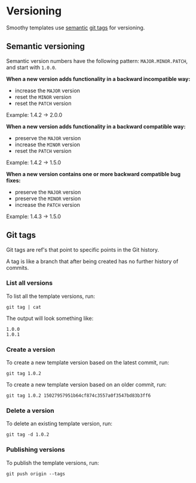# Versioning

Smoothy templates use [semantic](#Semantic-versioning) [git tags](#Git-tags) for versioning.

## Semantic versioning

Semantic version numbers have the following pattern: `MAJOR.MINOR.PATCH`, and start with `1.0.0`.

**When a new version adds functionality in a backward incompatible way:**

- increase the `MAJOR` version
- reset the `MINOR` version
- reset the `PATCH` version

Example: 1.4.2 -> 2.0.0

**When a new version adds functionality in a backward compatible way:**

- preserve the `MAJOR` version
- increase the `MINOR` version
- reset the `PATCH` version

Example: 1.4.2 -> 1.5.0

**When a new version contains one or more backward compatible bug fixes:**

- preserve the `MAJOR` version
- preserve the `MINOR` version
- increase the `PATCH` version

Example: 1.4.3 -> 1.5.0

## Git tags

Git tags are ref's that point to specific points in the Git history. 

A tag is like a branch that after being created has no further history of commits.

### List all versions

To list all the template versions, run:

```
git tag | cat
```

The output will look something like:

```
1.0.0
1.0.1
```

### Create a version

To create a new template version based on the latest commit, run:

```
git tag 1.0.2
```

To create a new template version based on an older commit, run:

```
git tag 1.0.2 15027957951b64cf874c3557a0f3547bd83b3ff6 
```

### Delete a version

To delete an existing template version, run:

```
git tag -d 1.0.2
```

### Publishing versions

To publish the template versions, run:

```
git push origin --tags
```